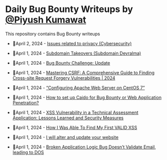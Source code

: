 # Daily Bug Bounty Writeups by [@Piyush Kumawat](https://twitter.com/piyush_supiy) 
This repository contains Bug Bounty writeups

<!-- BLOG-POST-LIST:START -->
 - 💯April 2, 2024 - [Issues related to privacy &lpar;Cybersecurity&rpar;](https://medium.com/@paritoshblogs/issues-related-to-privacy-cybersecurity-99368bf0bc10?source=rss------bug_bounty-5) 

 - 💯April 1, 2024 - [Subdomain Takeovers &lpar;Subdomain Devralma&rpar;](https://medium.com/@mirackucuk595/subdomain-takeovers-subdomain-devralma-2ffa999c123b?source=rss------bug_bounty-5) 

 - 💯April 1, 2024 - [Bug Bounty Challenge: Update](https://wallotry.medium.com/bug-bounty-challenge-update-ebd1fa31426c?source=rss------bug_bounty-5) 

 - 💯April 1, 2024 - [Mastering CSRF: A Comprehensive Guide to Finding Cross-site Request Forgery Vulnerabilities | 2024](https://cyberw1ng.medium.com/mastering-csrf-a-comprehensive-guide-to-finding-cross-site-request-forgery-vulnerabilities-2024-8d1d13d83547?source=rss------bug_bounty-5) 

 - 💯April 1, 2024 - [“Configuring Apache Web Server on CentOS 7”](https://medium.com/@shaikhalshifa210/configuring-apache-web-server-on-centos-7-ed10245f2a4d?source=rss------bug_bounty-5) 

 - 💯April 1, 2024 - [How to set up Caido for Bug Bounty or Web Application Penetration?](https://medium.com/@bytescheck0/how-to-set-up-caido-for-bug-bounty-or-web-application-penetration-a74729d31dca?source=rss------bug_bounty-5) 

 - 💯April 1, 2024 - [XSS Vulnerability in a Technical Assessment Application: Lessons Learned and Security Measures](https://interc3pt3r.medium.com/xss-vulnerability-in-a-technical-assessment-application-lessons-learned-and-security-measures-9321ee4c7639?source=rss------bug_bounty-5) 

 - 💯April 1, 2024 - [How I Was Able To Find My First VALID XSS](https://medium.com/@harshsolanki2810/how-i-was-able-to-find-my-first-valid-xss-b1b8bd727b6a?source=rss------bug_bounty-5) 

 - 💯April 1, 2024 - [I will alter and update your website](https://medium.com/@fiverrtopfreelancer/i-will-alter-and-update-your-website-438eeb9bcde8?source=rss------bug_bounty-5) 

 - 💯April 1, 2024 - [Broken Application Logic Bug Doesn’t Validate Email, leading to DOS](https://medium.com/@saitle74/broken-application-logic-bug-doesnt-validate-email-leading-to-dos-d5ff73e752b4?source=rss------bug_bounty-5) 
<!-- BLOG-POST-LIST:END -->
